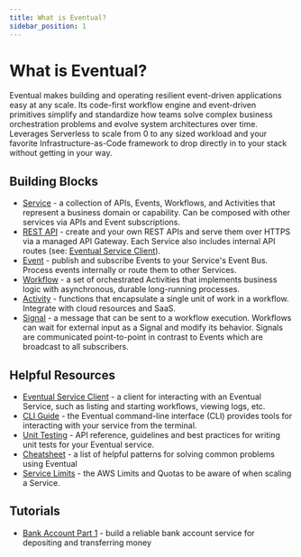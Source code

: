 ```yaml
---
title: What is Eventual?
sidebar_position: 1
---
```


# What is Eventual?

Eventual makes building and operating resilient event-driven applications easy at any scale. Its code-first workflow engine and event-driven primitives simplify and standardize how teams solve complex business orchestration problems and evolve system architectures over time. Leverages Serverless to scale from 0 to any sized workload and your favorite Infrastructure-as-Code framework to drop directly in to your stack without getting in your way.

## Building Blocks

- [Service](../reference/service.md) - a collection of APIs, Events, Workflows, and Activities that represent a business domain or capability. Can be composed with other services via APIs and Event subscriptions.
- [REST API](../reference/api.md) - create and your own REST APIs and serve them over HTTPS via a managed API Gateway. Each Service also includes internal API routes (see: [Eventual Service Client](../reference/service-client.md)).
- [Event](../reference/event.md) - publish and subscribe Events to your Service's Event Bus. Process events internally or route them to other Services.
- [Workflow](../reference/workflow.md) - a set of orchestrated Activities that implements business logic with asynchronous, durable long-running processes.
- [Activity](../reference/activity.md) - functions that encapsulate a single unit of work in a workflow. Integrate with cloud resources and SaaS.
- [Signal](../reference/signal.md) - a message that can be sent to a workflow execution. Workflows can wait for external input as a Signal and modify its behavior. Signals are communicated point-to-point in contrast to Events which are broadcast to all subscribers.

## Helpful Resources

- [Eventual Service Client](../reference/service-client.md) - a client for interacting with an Eventual Service, such as listing and starting workflows, viewing logs, etc.
- [CLI Guide](../reference/cli.md) - the Eventual command-line interface (CLI) provides tools for interacting with your service from the terminal.
- [Unit Testing](../reference/unit-testing.md) - API reference, guidelines and best practices for writing unit tests for your Eventual service.
- [Cheatsheet](../cheatsheet.md) - a list of helpful patterns for solving common problems using Eventual
- [Service Limits](../reference/service-scaling-limits.md) - the AWS Limits and Quotas to be aware of when scaling a Service.

## Tutorials

- [Bank Account Part 1](../tutorial/bank-account.md) - build a reliable bank account service for depositing and transferring money
